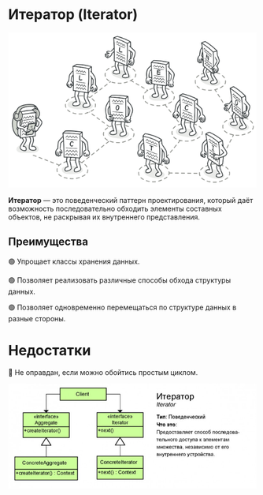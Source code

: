 # Итератор (Iterator)

![img.png](img.png)

**Итератор** — это поведенческий паттерн проектирования, который даёт возможность последовательно обходить элементы составных объектов, не раскрывая их внутреннего представления.

## Преимущества
🟢 Упрощает классы хранения данных.

🟢 Позволяет реализовать различные способы обхода структуры данных.

🟢 Позволяет одновременно перемещаться по структуре данных в разные стороны.

# Недостатки
🔴 Не оправдан, если можно обойтись простым циклом.

![img_1.png](img_1.png)